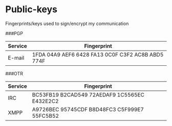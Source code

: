 # Public-keys
Fingerprints/keys used to sign/encrypt my communication

###PGP

| Service | Fingerprint |
| ------- | ----------- |
| E-mail  | 1FDA 04A9 AEF6 6428 FA13  0C0F C3F2 AC8B ABD5 774F |

###OTR

| Service | Fingerprint |
| ------- | ----------- |
| IRC     | BC53FB19 B2CAD549 72AEDAF9 1C5565EC E432E2C2 |
| XMPP    | A9726BEC 95745CDF B8D48FC3 C5F999E7 55FC5B52 |
